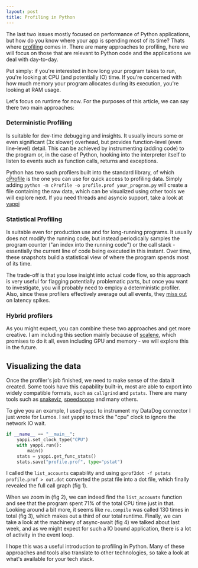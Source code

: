 ```yaml
---
layout: post
title: Profiling in Python
---
```


The last two issues mostly focused on performance of Python applications, but how do you know where your app is spending most of its time? Thats where [profiling](https://en.wikipedia.org/wiki/Profiling_(computer_programming)) comes in. There are many approaches to profiling, here we will focus on those that are relevant to Python code and the applications we deal with day-to-day.

Put simply: if you're interested in how long your program takes to run, you're looking at CPU (and potentially IO) time. If you're concerned with how much memory your program allocates during its execution, you're looking at RAM usage.

Let's focus on runtime for now. For the purposes of this article, we can say there two main approaches:

### Deterministic Profiling
Is suitable for dev-time debugging and insights. It usually incurs some or even significant (3x slower) overhead, but provides function-level (even line-level) detail. This can be achieved by instrumenting (adding code) to the program or, in the case of Python, hooking into the interpreter itself to listen to events such as function calls, returns and exceptions.

Python has two such profilers built into the standard library, of which [cProfile](https://docs.python.org/3/library/profile.html#module-cProfile) is the one you can use for quick access to profiling data. Simply adding `python -m cProfile -o profile.prof your_program.py` will create a file containing the raw data, which can be visualized using other tools we will explore next. If you need threads and asyncio support, take a look at [yappi](https://github.com/sumerc/yappi)

### Statistical Profiling
Is suitable even for production use and for long-running programs. It usually does not modify the running code, but instead periodically samples the program counter ("an index into the running code") or the call stack - essentially the current line of code being executed in this instant. Over time, these snapshots build a statistical view of where the program spends most of its time.

The trade-off is that you lose insight into actual code flow, so this approach is very useful for flagging potentially problematic parts, but once you want to investigate, you will probably need to employ a deterministic profiler. Also, since these profilers effectively average out all events, they [miss out](https://danluu.com/perf-tracing/) on latency spikes.

### Hybrid profilers
As you might expect, you can combine these two approaches and get more creative. I am including this section mainly because of [scalene](https://github.com/plasma-umass/scalene), which promises to do it all, even including GPU and memory - we will explore this in the future.

## Visualizing the data
Once the profiler's job finished, we need to make sense of the data it created. Some tools have this capability built-in, most are able to export into widely compatible formats, such as `callgrind` and `pstats`. There are many tools such as [snakeviz](https://jiffyclub.github.io/snakeviz/), [speedscope](https://www.speedscope.app/) and many others.

To give you an example, I used `yappi` to instrument my DataDog connector I just wrote for Lumos. I set yappi to track the "cpu" clock to ignore the network IO wait.
```python
if __name__ == "__main__":
    yappi.set_clock_type("CPU")
    with yappi.run():
        main()
    stats = yappi.get_func_stats()
    stats.save("profile.prof", type="pstat")
```
I called the `list_accounts` capability and using `gprof2dot -f pstats profile.prof > out.dot` converted the pstat file into a dot file, which finally revealed the full call graph (fig 1). 

When we zoom in (fig 2), we can indeed find the `list_accounts` function and see that the program spent 71% of the total CPU time just in that. Looking around a bit more, it seems like `re.compile` was called 130 times in total (fig 3), which makes out a third of our total runtime. Finally, we can take a look at the machinery of async-await (fig 4) we talked about last week, and as we might expect for such a IO bound application, there is a lot of activity in the event loop.

I hope this was a useful introduction to profiling in Python. Many of these approaches and tools also translate to other technologies, so take a look at what's available for your tech stack.
